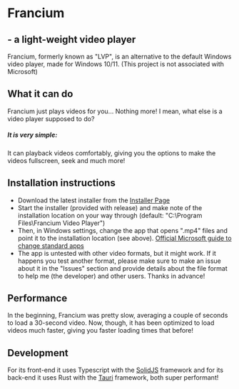 # Francium
## - a light-weight video player
Francium, formerly known as "LVP", is an alternative to the default Windows video player, made for Windows 10/11. (This project is not associated with Microsoft)

## What it can do
Francium just plays videos for you... Nothing more! I mean, what else is a video player supposed to do?

##### **It is very simple:**
It can playback videos comfortably, giving you the options to make the videos fullscreen, seek and much more!

## Installation instructions
- Download the latest installer from the [Installer Page](https://github.com/vld-b/Francium-video-player/releases)
- Start the installer (provided with release) and make note of the installation location on your way through (default: "C:\Program Files\Francium Video Player")
- Then, in Windows settings, change the app that opens ".mp4" files and point it to the installation location (see above). [Official Microsoft guide to change standard apps](https://support.microsoft.com/en-us/windows/change-default-programs-in-windows-e5d82cad-17d1-c53b-3505-f10a32e1894d)
- The app is untested with other video formats, but it might work. If it happens you test another format, please make sure to make an issue about it in the "Issues" section and provide details about the file format to help me (the developer) and other users. Thanks in advance!

## Performance
In the beginning, Francium was pretty slow, averaging a couple of seconds to load a 30-second video. Now, though, it has been optimized to load videos much faster, giving you faster loading times that before!

## Development
For its front-end it uses Typescript with the [SolidJS](https://www.solidjs.com) framework and for its back-end it uses Rust with the [Tauri](https://tauri.app) framework, both super performant!